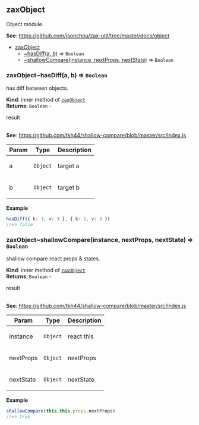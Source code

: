 <a name="module_zaxObject"></a>

## zaxObject
<p>Object module.</p>

**See**: https://github.com/jsonchou/zax-util/tree/master/docs/object  

* [zaxObject](#module_zaxObject)
    * [~hasDiff(a, b)](#module_zaxObject..hasDiff) ⇒ <code>Boolean</code>
    * [~shallowCompare(instance, nextProps, nextState)](#module_zaxObject..shallowCompare) ⇒ <code>Boolean</code>

<a name="module_zaxObject..hasDiff"></a>

### zaxObject~hasDiff(a, b) ⇒ <code>Boolean</code>
<p>has diff between objects.</p>

**Kind**: inner method of [<code>zaxObject</code>](#module_zaxObject)  
**Returns**: <code>Boolean</code> - <p>result</p>  
**See**: https://github.com/tkh44/shallow-compare/blob/master/src/index.js  

| Param | Type | Description |
| --- | --- | --- |
| a | <code>Object</code> | <p>target a</p> |
| b | <code>Object</code> | <p>target b</p> |

**Example**  
```js
hasDiff({ k: 1, v: 3 }, { k: 1, v: 3 })
//=> false
```
<a name="module_zaxObject..shallowCompare"></a>

### zaxObject~shallowCompare(instance, nextProps, nextState) ⇒ <code>Boolean</code>
<p>shallow compare react props &amp; states.</p>

**Kind**: inner method of [<code>zaxObject</code>](#module_zaxObject)  
**Returns**: <code>Boolean</code> - <p>result</p>  
**See**: https://github.com/tkh44/shallow-compare/blob/master/src/index.js  

| Param | Type | Description |
| --- | --- | --- |
| instance | <code>Object</code> | <p>react this</p> |
| nextProps | <code>Object</code> | <p>nextProps</p> |
| nextState | <code>Object</code> | <p>nextState</p> |

**Example**  
```js
shallowCompare(this,this.props,nextProps)
//=> true
```
